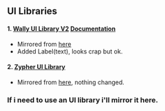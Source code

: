 ## UI Libraries
#### 1. [Wally UI Library V2](https://raw.githubusercontent.com/teppyboy/RbxScripts/master/Misc/UI_Libraries/Wallys_UI_Library_V2/Library.lua) [Documentation](https://raw.githubusercontent.com/teppyboy/RbxScripts/master/Misc/UI_Libraries/Wallys_UI_Library_V2/Documentation.txt)
+ Mirrored from [here](https://raw.githubusercontent.com/Kiwi-i/wallys-ui-fork/master/lib.lua)
+ Added Label(text), looks crap but ok.

#### 2. [Zypher UI Library](https://raw.githubusercontent.com/teppyboy/RbxScripts/master/Misc/UI_Libraries/Zypher/Library.lua)
+ Mirrored from [here](https://zypher.wtf/UI-Lib), nothing changed.

### If i need to use an UI library i'll mirror it here.
